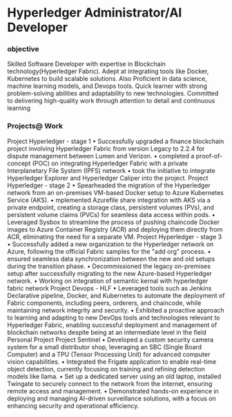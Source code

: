 # Hyperledger Administrator/AI Developer

### objective

Skilled Software Developer with expertise in Blockchain technology(Hyperledger Fabric). Adept at integrating tools like Docker,
Kubernetes to build scalable solutions. Also Proficient in data science, machine learning models, and Devops tools. Quick learner
with strong problem-solving abilities and adaptability to new technologies. Committed to delivering high-quality work through
attention to detail and continuous learning

### Projects@ Work

Project Hyperledger - stage 1
• Successfully upgraded a finance blockchain project involving Hyperledger Fabric from version Legacy to 2.2.4 for dispute
management between Lumen and Verizon.
• completed a proof-of-concept (POC) on integrating Hyperledger Fabric with a private Interplanetary File System (IPFS) network
• took the initiative to integrate Hyperledger Explorer and Hyperledger Caliper into the project.
Project Hyperledger - stage 2
• Spearheaded the migration of the Hyperledger network from an on-premises VM-based Docker setup to Azure Kubernetes
Service (AKS).
• mplemented Azurefile share integration with AKS via a private endpoint, creating a storage class, persistent volumes (PVs), and
persistent volume claims (PVCs) for seamless data access within pods.
• Leveraged Sysbox to streamline the process of pushing chaincode Docker images to Azure Container Registry (ACR) and
deploying them directly from ACR, eliminating the need for a separate VM.
Project Hyperledger - stage 3
• Successfully added a new organization to the Hyperledger network on Azure, following the official Fabric samples for the "add
org" process.
• ensured seamless data synchronization between the new and old setups during the transition phase.
• Decommissioned the legacy on-premises setup after successfully migrating to the new Azure-based Hyperledger network.
• Working on integration of semantic kernal with hyperledger fabric network
Project Devops - HLF
• Leveraged tools such as Jenkins Declarative pipeline, Docker, and Kubernetes to automate the deployment of Fabric
components, including peers, orderers, and chaincode, while maintaining network integrity and security.
• Exhibited a proactive approach to learning and adapting to new DevOps tools and technologies relevant to Hyperledger Fabric,
enabling successful deployment and management of blockchain networks despite being at an intermediate level in the field
Personal Project
Project Sentinel
• Developed a custom security camera system for a small distributor shop, leveraging an SBC (Single Board Computer) and a TPU
(Tensor Processing Unit) for advanced computer vision capabilities.
• Integrated the Frigate application to enable real-time object detection, currently focusing on training and refining detection
models like llama.
• Set up a dedicated server using an old laptop, installed Twingate to securely connect to the network from the internet, ensuring
remote access and management.
• Demonstrated hands-on experience in deploying and managing AI-driven surveillance solutions, with a focus on enhancing
security and operational efficiency.
